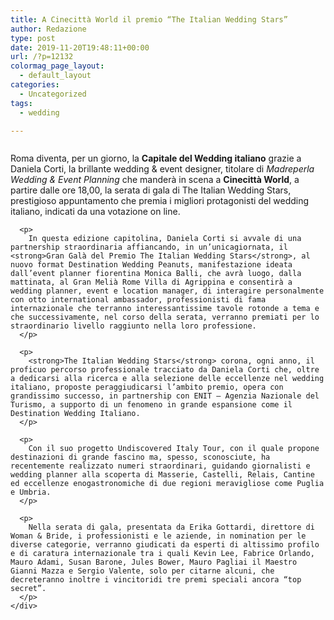 ```yaml
---
title: A Cinecittà World il premio “The Italian Wedding Stars”
author: Redazione
type: post
date: 2019-11-20T19:48:11+00:00
url: /?p=12132
colormag_page_layout:
  - default_layout
categories:
  - Uncategorized
tags:
  - wedding

---
```

<div class="page" title="Page 1">
  <div class="layoutArea">
    <div class="column">
      <p>
        Roma diventa, per un giorno, la <strong>Capitale del Wedding italiano</strong> grazie a Daniela Corti, la brillante wedding & event designer, titolare di <em>Madreperla Wedding & Event Planning</em> che manderà in scena a <strong>Cinecittà World</strong>, a partire dalle ore 18,00, la serata di gala di The Italian Wedding Stars, prestigioso appuntamento che premia i migliori protagonisti del wedding italiano, indicati da una votazione on line.
      </p>
      
      <p>
        In questa edizione capitolina, Daniela Corti si avvale di una partnership straordinaria affiancando, in un’unicagiornata, il <strong>Gran Galà del Premio The Italian Wedding Stars</strong>, al nuovo format Destination Wedding Peanuts, manifestazione ideata dall’event planner fiorentina Monica Balli, che avrà luogo, dalla mattinata, al Gran Melià Rome Villa di Agrippina e consentirà a wedding planner, event e location manager, di interagire personalmente con otto international ambassador, professionisti di fama internazionale che terranno interessantissime tavole rotonde a tema e che successivamente, nel corso della serata, verranno premiati per lo straordinario livello raggiunto nella loro professione.
      </p>
      
      <p>
        <strong>The Italian Wedding Stars</strong> corona, ogni anno, il proficuo percorso professionale tracciato da Daniela Corti che, oltre a dedicarsi alla ricerca e alla selezione delle eccellenze nel wedding italiano, proposte peraggiudicarsi l’ambito premio, opera con grandissimo successo, in partnership con ENIT – Agenzia Nazionale del Turismo, a supporto di un fenomeno in grande espansione come il Destination Wedding Italiano.
      </p>
      
      <p>
        Con il suo progetto Undiscovered Italy Tour, con il quale propone destinazioni di grande fascino ma, spesso, sconosciute, ha recentemente realizzato numeri straordinari, guidando giornalisti e wedding planner alla scoperta di Masserie, Castelli, Relais, Cantine ed eccellenze enogastronomiche di due regioni meravigliose come Puglia e Umbria.
      </p>
      
      <p>
        Nella serata di gala, presentata da Erika Gottardi, direttore di Woman & Bride, i professionisti e le aziende, in nomination per le diverse categorie, verranno giudicati da esperti di altissimo profilo e di caratura internazionale tra i quali Kevin Lee, Fabrice Orlando, Mauro Adami, Susan Barone, Jules Bower, Mauro Pagliai il Maestro Gianni Mazza e Sergio Valente, solo per citarne alcuni, che decreteranno inoltre i vincitoridi tre premi speciali ancora “top secret”.
      </p>
    </div>
  </div>
</div>